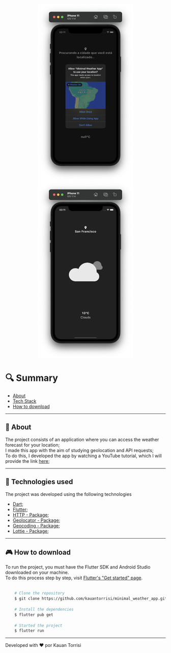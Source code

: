 <div align="center">
    <img src="assets/weather-app-requesting-localization.png" width="300px">
    <img src="assets/weather-app.png" width="300px">
</div>

# 🔍 Summary

- [About](#-about)
- [Tech Stack](#-technologies-used)
- [How to download](#-how-to-download)

---

## 📗 About

The project consists of an application where you can access the weather forecast for your location;<br>
I made this app with the aim of studying geolocation and API requests;<br>
To do this, I developed the app by watching a YouTube tutorial, which I will provide the link [here](https://www.youtube.com/watch?v=yLtpMqvMgdY&t=234s);

---

## 🚀 Technologies used

The project was developed using the following technologies

- [Dart](https://dart.dev/);
- [Flutter](https://flutter.dev/);
- [HTTP - Package](https://pub.dev/packages/http);
- [Geolocator - Package](https://pub.dev/packages/geolocator);
- [Geocoding - Package](https://pub.dev/packages/geocoding);
- [Lottie - Package](https://pub.dev/packages/lottie);

---

## 🎮 How to download

To run the project, you must have the Flutter SDK and Android Studio downloaded on your machine.<br>
To do this process step by step, visit [Flutter's "Get started" page](https://docs.flutter.dev/get-started/install).

```bash

    # Clone the repository
    $ git clone https://github.com/kauantorrisi/minimal_weather_app.git

    # Install the dependencies
    $ flutter pub get

    # Started the project
    $ flutter run
```

---

Developed with ❤️ por Kauan Torrisi
